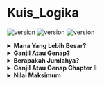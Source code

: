 # Kuis_Logika

![version](https://img.shields.io/badge/Nama-Erina%20Garnis%20Widyawati-ff69b4)
![version](https://img.shields.io/badge/No-18-ff69b4)
![version](https://img.shields.io/badge/Kelas-XI%20RPL%203-ff69b4)

<details>
  <summary><b>Mana Yang Lebih Besar?</summary>

![image](https://github.com/ErinaGarnisWidyawati/Kuis_Logika/blob/master/Logika%20SS/BesarKecil.png)

</details>
 
<details>
  <summary><b>Ganjil Atau Genap?</summary>

![image](https://github.com/ErinaGarnisWidyawati/Kuis_Logika/blob/master/Logika%20SS/Ganjil%26Genap1.png)
    
![image](https://github.com/ErinaGarnisWidyawati/Kuis_Logika/blob/master/Logika%20SS/Ganjil%26Genap2.png)

</details>

<details>
  <summary><b>Berapakah Jumlahya?</summary>

![image](https://github.com/ErinaGarnisWidyawati/Kuis_Logika/blob/master/Logika%20SS/Jml.png)

</details>
    
<details>
  <summary><b>Ganjil Atau Genap Chapter II</summary>

![image](https://github.com/ErinaGarnisWidyawati/Kuis_Logika/blob/master/Logika%20SS/GG2.png)

</details>
      
<details>
  <summary><b>Nilai Maksimum</summary>

![image]()

</details>
